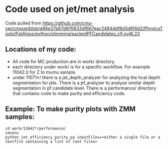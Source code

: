 # Code used on jet/met analysis

Code pulled from <https://github.com/cms-sw/cmssw/blob/d46e37b67d976833df667eac2484ddf8d3d6f6d2/PhysicsTools/PatAlgos/python/slimming/packedPFCandidates_cfi.py#L23>
## Locations of my code:
- All code for MC production are in work/ directory. 
- each directory under work/ is for a specific workflow. For example 11042.0 for Z to mumu sample. 
- under 11071*/ there is a jet_depth_analyzer for analyzing the hcal depth segmentation for jets. There is a pf_analyzer to analyze similar depth segmentation in pf candidate level. There is a performance/ directory that contains code to make purity and efficiency code.

## Example: To make purity plots with ZMM samples:
```
cd work/11042*/performance/
cmsenv
python jet_efficiency_purity.py inputFiles=<either a single file or a textfile containing a list of root files>
```
